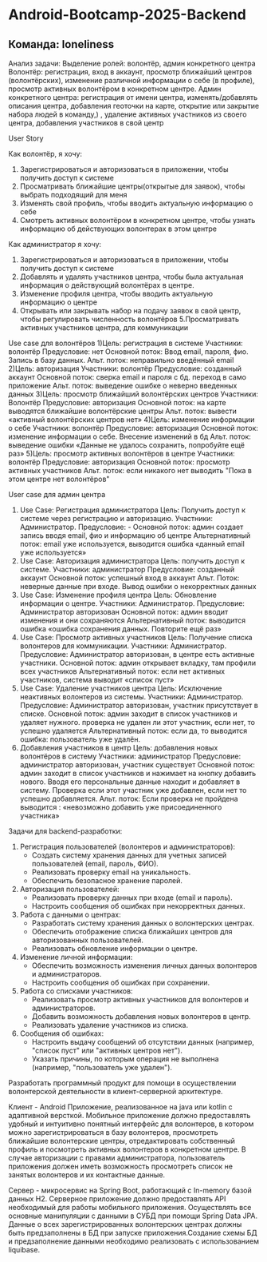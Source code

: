 # Android-Bootcamp-2025-Backend

## Команда: loneliness

Анализ задачи:
Выделение ролей: волонтёр, админ конкретного центра
Волонтёр: регистрация, вход в аккаунт, просмотр ближайший центров (волонтёрских), изменение различной информации о себе (в профиле), просмотр активных волонтёром в конкретном центре.
Админ конкретного центра: регистрация от имени центра, изменять/добавлять описания центра, добавления геоточки на карте, открытие или закрытие набора людей в команду,) , удаление активных участников из своего центра, добавления участников в свой центр

User Story

Как волонтёр, я хочу:
1. Зарегистрироваться и авторизоваться в приложении, чтобы получить доступ к системе
2. Просматривать ближайшие центры(открытые для заявок), чтобы выбрать подходящий для меня
3. Изменять свой профиль, чтобы вводить актуальную информацию о себе
4. Смотреть активных волонтёром в конкретном центре, чтобы узнать информацию об действующих волонтерах в этом центре

Как администратор я хочу: 
1. Зарегистрироваться и авторизоваться в приложении, чтобы получить доступ к системе
2. Добавлять и удалять участников центра, чтобы была актуальная информация о действующий волонтёрах в центре.
3. Изменение профиля центра, чтобы вводить актуальную информацию о центре
4. Открывать или закрывать набор на подачу заявок в свой центр, чтобы регулировать численность волонтёров
5.Просматривать активных участников центра, для коммуникации

Use case для волонтёров
1)Цель: регистрация в системе
Участники: волонтёр
Предусловие: нет
Основной поток: Ввод email, пароля, фио. Запись в базу данных.
Альт. поток: неправильно введённый email
2)Цель: авторизация 
Участники: волонтёр
Предусловие: созданный аккаунт
Основной поток: сверка email и пароля с бд. переход в само приложение
Альт. поток: выведение ошибке о неверно введенных данных
3)Цель: просмотр ближайший волонтёрских центров
Участники:  Волонтёр
Предусловие: авторизация
Основной поток: на карте выводятся ближайшие волонтёрские центры 
Альт. поток:  вывести «активный волонтёрских центров нет»
4)Цель: изменение информации о себе
Участники: волонтёр
Предусловие: авторизация
Основной поток: изменение информации о себе. Внесение изменений в бд 
Альт. поток: выведение ошибки «Данные не удалось сохранить, попробуйте ещё раз»
5)Цель: просмотр активных волонтёров в центре
Участники: волонтёр
Предусловие: авторизация
Основной поток: просмотр активных участников 
Альт. поток: если никакого нет выводить "Пока в этом центре нет волонтёров"

User case для админ центра
1.	Use Case: Регистрация администратора
Цель: Получить доступ к системе через регистрацию и авторизацию.
Участники: Администратор.
Предусловие: -
Основной поток: админ создает запись вводя email, фио и информацию об центре
Альтернативный поток: email уже используется, выводится ошибка «данный email уже используется» 
2.	Use Case: Авторизация администратора
Цель: получить доступ к системе.
Участники: администратор
Предусловие: созданный аккаунт
Основной поток: успешный вход в аккаунт
Альт. Поток: неверные данные при входе. Вывод ошибки о некорректных данных
3.	Use Case: Изменение профиля центра
Цель: Обновление информации о центре.
Участники: Администратор.
Предусловие: Администратор авторизован
Основной поток:  админ вводит изменения и они сохраняются
Альтернативный поток: выводится ошибка «ошибка сохранения данных. Повторите ещё раз»
4.	Use Case: Просмотр активных участников
Цель: Получение списка волонтеров для коммуникации.
Участники: Администратор.
Предусловие: Администратор авторизован, в центре есть активные участники.
Основной поток: админ открывает вкладку, там профили всех участников
Альтернативный поток: если нет активных участников, система выводит «список пуст»
5.	Use Case: Удаление участников центра
Цель: Исключение неактивных волонтеров из системы.
Участники: Администратор.
Предусловие: Администратор авторизован, участник присутствует в списке.
Основной поток: админ заходит в список участников и удаляет нужного. проверка не удален ли этот участник, если нет, то успешно удаляется 
Альтернативный поток: если да, то выводится ошибка: пользователь уже удалён. 
6.	Добавления участников в центр
Цель: добавления новых волонтёров в систему
Участники: администратор
Предусловие: администратор авторизован, участник существует
Основной поток: админ заходит в список участников и нажимает на кнопку добавить нового. Вводя его персональные данные находит и добавляет в систему. Проверка если этот участник уже добавлен, если нет то успешно добавляется. 
Альт. поток: Если проверка не пройдена выводится :  «невозможно добавить уже присоединенного участника»

Задачи для backend-разработки:
1. Регистрация пользователей (волонтеров и администраторов):
   - Создать систему хранения данных для учетных записей пользователей (email, пароль, ФИО).
   - Реализовать проверку email на уникальность.
   - Обеспечить безопасное хранение паролей.
2. Авторизация пользователей:
   - Реализовать проверку данных при входе (email и пароль).
   - Настроить сообщения об ошибках при некорректных данных.
3. Работа с данными о центрах:
   - Разработать систему хранения данных о волонтерских центрах.
   - Обеспечить отображение списка ближайших центров для авторизованных пользователей.
   - Реализовать обновление информации о центре.
4. Изменение личной информации:
   - Обеспечить возможность изменения личных данных волонтеров и администраторов.
   - Настроить сообщения об ошибках при сохранении.
5. Работа со списками участников:
   - Реализовать просмотр активных участников для волонтеров и администраторов.
   - Добавить возможность добавления новых волонтеров в центр.
   - Реализовать удаление участников из списка.
6. Сообщения об ошибках:
   - Настроить выдачу сообщений об отсутствии данных (например, "список пуст" или "активных центров нет").
   - Указать причины, по которым операция не выполнена (например, "пользователь уже удален").



Разработать программный продукт для помощи в осуществлении волонтерской деятельности в клиент-серверной архитектуре.

Клиент - Android Приложение, реализованное на java или kotlin с адаптивной версткой.
Мобильное приложение должно предоставлять удобный и интуитивно понятный интерфейс для волонтеров, в котором можно зарегистрироваться в базу волонтеров, просмотреть ближайшие волонтерские центры, отредактировать собственный профиль и посмотреть активных волонтеров в конкретном центре. В случае авторизации с правами администратора, пользователь приложения должен иметь возможность просмотреть список не занятых волонтеров и их контактные данные.

Сервер - микросервис на Spring Boot, работающий с In-memory базой данных H2.
Серверное приложение должно предоставлять API необходимый для работы мобильного приложения. Осуществлять все основные манипуляции с данными в СУБД при помощи Spring Data JPA. Данные о всех зарегистрированных волонтерских центрах должны быть предзаполнены в БД при запуске приложения.Создание схемы БД и предзаполнение данными необходимо реализовать с использованием liquibase.
